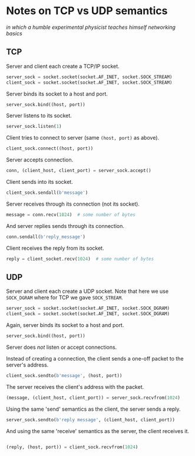 # Notes on TCP vs UDP semantics

*in which a humble experimental physicist teaches himself networking basics*

## TCP

Server and client each create a TCP/IP socket.

```python
server_sock = socket.socket(socket.AF_INET, socket.SOCK_STREAM)
client_sock = socket.socket(socket.AF_INET, socket.SOCK_STREAM)
```

Server binds its socket to a host and port.

```python
server_sock.bind((host, port))
```

Server listens to its socket.

```python
server_sock.listen(1)
```

Client tries to connect to server (same ``(host, port)`` as above).

```python
client_sock.connect((host, port))
```

Server accepts connection.
```python
conn, (client_host, client_port) = server_sock.accept()
```

Client sends into its socket.

```python
client_sock.sendall(b'message')
```

Server receives through its connection (not its socket).

```python
message = conn.recv(1024)  # some number of bytes
```

And server replies sends through its connection.

```python
conn.sendall(b'reply_message')
```

Client receives the reply from its socket.

```python
reply = client_socket.recv(1024)  # some number of bytes
```

## UDP

Server and client each create a UDP socket. Note that here we use ``SOCK_DGRAM``
where for TCP we gave ``SOCK_STREAM``.

```python
server_sock = socket.socket(socket.AF_INET, socket.SOCK_DGRAM)
client_sock = socket.socket(socket.AF_INET, socket.SOCK_DGRAM)
```

Again, server binds its socket to a host and port.

```python
server_sock.bind((host, port))
```

Server does *not* listen or accept connections.

Instead of creating a connection, the client sends a one-off packet to the
server's address.

```python
client_sock.sendto(b'message', (host, port))
```

The server receives the client's address with the packet.

```python
(message, (client_host, client_port)) = server_sock.recvfrom(1024)
```

Using the same 'send' semantics as the client, the server sends a reply.

```python
server_sock.sendto(b'reply message', (client_host, client_port))
```

And using the same 'receive' semantics as the server, the client receives it.

```python

(reply, (host, port)) = client_sock.recvfrom(1024)
```
